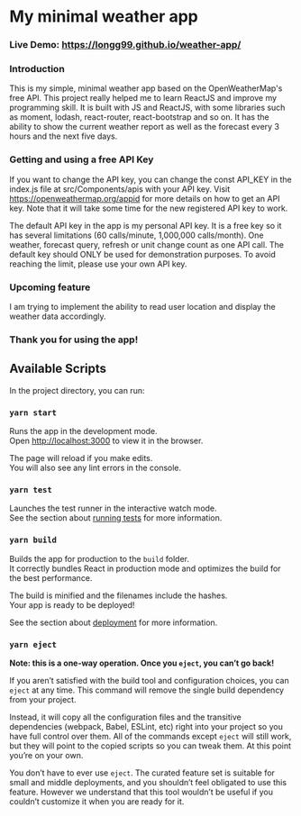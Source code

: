 # My minimal weather app

### Live Demo: https://longg99.github.io/weather-app/

### Introduction

This is my simple, minimal weather app based on the OpenWeatherMap's free API. This project really helped me to learn ReactJS and improve my programming skill.
It is built with JS and ReactJS, with some libraries such as moment, lodash, react-router, react-bootstrap and so on. It has the ability to show the current weather report as well as the forecast every 3 hours and the next five days.

### Getting and using a free API Key

If you want to change the API key, you can change the const API_KEY in the index.js file at src/Components/apis with your API key. Visit https://openweathermap.org/appid for more
details on how to get an API key. Note that it will take some time for the new registered API key to work.

The default API key in the app is my personal API key. It is a free key so it has several limitations (60 calls/minute,
1,000,000 calls/month). One weather, forecast query, refresh or unit change count as one API call. The default key should ONLY be used for demonstration purposes. To avoid reaching the limit, please use your own API key.

### Upcoming feature

I am trying to implement the ability to read user location and display the weather data accordingly.

### Thank you for using the app!

## Available Scripts

In the project directory, you can run:

### `yarn start`

Runs the app in the development mode.\
Open [http://localhost:3000](http://localhost:3000) to view it in the browser.

The page will reload if you make edits.\
You will also see any lint errors in the console.

### `yarn test`

Launches the test runner in the interactive watch mode.\
See the section about [running tests](https://facebook.github.io/create-react-app/docs/running-tests) for more information.

### `yarn build`

Builds the app for production to the `build` folder.\
It correctly bundles React in production mode and optimizes the build for the best performance.

The build is minified and the filenames include the hashes.\
Your app is ready to be deployed!

See the section about [deployment](https://facebook.github.io/create-react-app/docs/deployment) for more information.

### `yarn eject`

**Note: this is a one-way operation. Once you `eject`, you can’t go back!**

If you aren’t satisfied with the build tool and configuration choices, you can `eject` at any time. This command will remove the single build dependency from your project.

Instead, it will copy all the configuration files and the transitive dependencies (webpack, Babel, ESLint, etc) right into your project so you have full control over them. All of the commands except `eject` will still work, but they will point to the copied scripts so you can tweak them. At this point you’re on your own.

You don’t have to ever use `eject`. The curated feature set is suitable for small and middle deployments, and you shouldn’t feel obligated to use this feature. However we understand that this tool wouldn’t be useful if you couldn’t customize it when you are ready for it.
